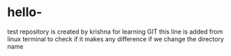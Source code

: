 # hello-
test repository is created by krishna for learning GIT
this line is added from linux terminal to check if it makes any difference if we change the directory name
